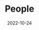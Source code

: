 ---
title: People
date: 2022-10-24

type: landing

sections:
  - block: people
    content:
      title: Meet the Team
      # Choose which groups/teams of users to display.
      #   Edit `user_groups` in each user's profile to add them to one or more of these groups.
      user_groups:
        - Principal Investigators
        - Professor
        - Researchers
        - Grad Students
        - Undergrad Students
        - Administration
        - Visitors
        - Alumni
    design:
      show_interests: false
      show_role: true
      show_social: true
      show_organizations: false
---